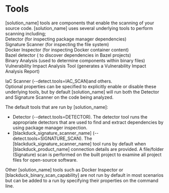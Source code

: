 # Tools

[solution_name] tools are components that enable the scanning of your source code. [solution_name] uses several underlying tools to perform scanning including;   
Detector (for inspecting package manager dependencies)   
Signature Scanner (for inspecting the file system)   
Docker Inspector (for inspecting Docker container content)   
Bazel detector ( to discover dependencies in Bazel projects)   
Binary Analysis (used to determine components within binary files)   
Vulnerability Impact Analysis Tool (generates a Vulnerability Impact Analysis Report)   

IaC Scanner (--detect.tools=IAC_SCAN)and others.   
Optional properties can be specified to explicitly enable or disable these underlying tools, but by default [solution_name] will run both the Detector and Signature Scanner on the code being analyzed.

The default tools that are run by [solution_name]:

* Detector (--detect.tools=DETECTOR).
The detector tool runs the appropriate detectors that are used to find and extract dependencies by using package manager inspection.
* [blackduck_signature_scanner_name] (--detect.tools=SIGNATURE_SCAN).
The [blackduck_signature_scanner_name] tool runs by default when [blackduck_product_name] connection details are provided. A file/folder (Signature) scan is performed on the built project to examine all project files for open-source software.

Other [solution_name] tools such as Docker Inspector or [blackduck_binary_scan_capability] are not run by default in most scenarios but can be added to a run by specifying their properties on the command line.
